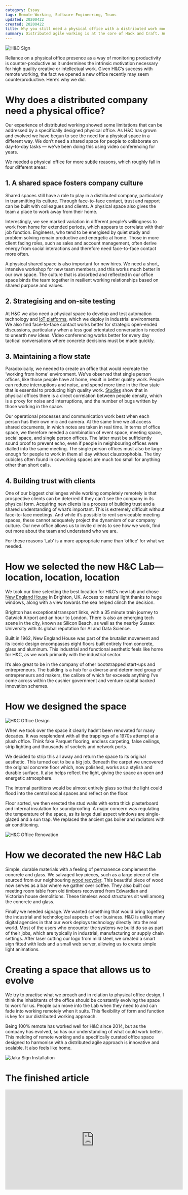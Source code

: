 ```yaml
---
category: Essay
tags: Remote Working, Software Engineering, Teams
updated: 20200422
created: 20200422
title: Why you still need a physical office with a distributed work model
summary: Distributed agile working is at the core of Hack and Craft. And now coronavirus has forced most companies into remote working, its benefits are becoming clear even to the most traditional businesses.
---
```


![H&C Sign](/HandCRed.png)

Reliance on a physical office presence as a way of monitoring productivity is counter-productive as it undermines the intrinsic motivation necessary for high quality creative or intellectual work. Given H&C’s success with remote working, the fact we opened a new office recently may seem counterproductive. Here’s why we did.

# Why does a distributed company need a physical office?
Our experience of distributed working showed some limitations that can be addressed by a specifically designed physical office. As H&C has grown and evolved we have begun to see the need for a physical space in a different way. We don’t need a shared space for people to collaborate on day-to-day tasks — we’ve been doing this using video conferencing for years.

We needed a physical office for more subtle reasons, which roughly fall in four different areas:
## 1. A shared space fosters company culture
Shared spaces still have a role to play in a distributed company, particularly in transmitting its culture. Through face-to-face contact, trust and rapport can be built with colleagues and clients. A physical space also gives the team a place to work away from their home.

Interestingly, we see marked variation in different people’s willingness to work from home for extended periods, which appears to correlate with their job function. Engineers, who tend to be energised by quiet study and problem solving remain productive and energetic at home. Those in more client facing roles, such as sales and account management, often derive energy from social interactions and therefore need face-to-face contact more often.

A physical shared space is also important for new hires. We need a short, intensive workshop for new team members, and this works much better in our own space. The culture that is absorbed and reflected in our office space binds the team together in resilient working relationships based on shared purpose and values.

## 2. Strategising and on-site testing
At H&C we also need a physical space to develop and test automation technology and [IoT platforms](https://hackandcraft.com/clients/rs-components-connectpoint/), which we deploy in industrial environments. We also find face-to-face contact works better for strategic open-ended discussions, particularly when a less goal orientated conversation is needed to unearth new ideas. Video conferencing works better for every day tactical conversations where concrete decisions must be made quickly.
## 3. Maintaining a flow state
Paradoxically, we needed to create an office that would recreate the ‘working from home’ environment. We’ve observed that single person offices, like those people have at home, result in better quality work. People can reduce interruptions and noise, and spend more time in the flow state that is essential to producing high quality work. [Studies](https://books.google.co.uk/books?id=TVQUAAAAQBAJ&pg=PA43&lpg=PA43&dq=coding+wars+productivity+factors&source=bl&ots=O_P7dEme1Y&sig=ACfU3U0WW-iMkm1OMe67mG7l6hdbc5S1wg&hl=en&sa=X&ved=2ahUKEwiBy_L-7vvoAhV6SxUIHXU6BdQQ6AEwAXoECCcQAQ#v=onepage&q=coding%20wars%20productivity%20factors&f=false) show that in physical offices there is a direct correlation between people density, which is a proxy for noise and interruptions, and the number of bugs written by those working in the space.

Our operational processes and communication work best when each person has their own mic and camera. At the same time we all access shared documents, in which notes are taken in real time. In terms of office space, we therefore needed a combination of event space, meeting space, social space, and single person offices. The latter must be sufficiently sound proof to prevent echo, even if people in neighbouring offices were dialled into the same meeting. The single person offices must also be large enough for people to work in them all day without claustrophobia. The tiny cubicles often found in coworking spaces are much too small for anything other than short calls.

## 4. Building trust with clients
One of our biggest challenges while working completely remotely is that prospective clients can be deterred if they can’t see the company in its physical form. Acquiring new clients is a process of building trust and a shared understanding of what’s important. This is extremely difficult without face-to-face meetings. And while it’s possible to rent serviceable meeting spaces, these cannot adequately project the dynamism of our company culture. Our new office allows us to invite clients to see how we work, find out more about the team and understand who we are.

For these reasons ‘Lab’ is a more appropriate name than ‘office’ for what we needed.

# How we selected the new H&C Lab— location, location, location
We took our time selecting the best location for H&C’s new lab and chose [New England House](http://www.newenglandhouse.org.uk/) in Brighton, UK. Access to natural light thanks to huge windows, along with a view towards the sea helped clinch the decision.

Brighton has exceptional transport links, with a 35 minute train journey to Gatwick Airport and an hour to London. There is also an emerging tech scene in the city, known as Silicon Beach, as well as the nearby Sussex University with its global reputation for AI and Data Science.

Built in 1962, New England House was part of the brutalist movement and its iconic design encompasses eight floors built entirely from concrete, glass and aluminum. This industrial and functional aesthetic feels like home for H&C, as we work primarily with the industrial sector.

It’s also great to be in the company of other bootstrapped start-ups and entrepreneurs. The building is a hub for a diverse and determined group of entrepreneurs and makers, the calibre of which far exceeds anything I’ve come across within the cushier government and venture capital backed innovation schemes.

# How we designed the space

![H&C Office Design](/OfficeDesign.png)

When we took over the space it clearly hadn’t been renovated for many decades. It was resplendent with all the trappings of a 1970s attempt at a plush office. Think fake Parquet flooring, endless carpeting, false ceilings, strip lighting and thousands of sockets and network ports.

We decided to strip this all away and return the space to its original aesthetic. This turned out to be a big job. Beneath the carpet we uncovered the original concrete floor which, now polished, works as a stylish and durable surface. It also helps reflect the light, giving the space an open and energetic atmosphere.

The internal partitions would be almost entirely glass so that the light could flood into the central social spaces and reflect on the floor.

Floor sorted, we then erected the stud walls with extra thick plasterboard and internal insulation for soundproofing. A major concern was regulating the temperature of the space, as its large dual aspect windows are single-glazed and a sun trap. We replaced the ancient gas boiler and radiators with air conditioning.

![H&C Office Renovation](/OfficeRenovation.png)

# How we decorated the new H&C Lab
Simple, durable materials with a feeling of permanence complement the concrete and glass. We salvaged key pieces, such as a large piece of elm sourced from our neighbouring [wood recycler](https://www.woodrecycling.org.uk/). This beautiful piece of wood now serves as a bar where we gather over coffee. They also built our meeting room table from old timbers recovered from Edwardian and Victorian house demolitions. These timeless wood structures sit well among the concrete and glass.

Finally we needed signage. We wanted something that would bring together the industrial and technological aspects of our business. H&C is unlike many digital agencies in that our work deploys technology directly into the real world. Most of the users who encounter the systems we build do so as part of their jobs, which are typically in industrial, manufacturing or supply chain settings. After laser cutting our logo from mild steel, we created a smart sign fitted with leds and a small web server, allowing us to create simple light animations.

# Creating a space that allows us to evolve
We try to practise what we preach and in relation to physical office design, I think the inhabitants of the office should be constantly evolving the space to work for us. People can move into the Lab when they need to and can fade into working remotely when it suits. This flexibility of form and function is key for our distributed working approach.

Being 100% remote has worked well for H&C since 2014, but as the company has evolved, so has our understanding of what could work better. This melding of remote working and a specifically curated office space designed to harmonise with a distributed agile approach is innovative and scalable. It also feels like home.

![Jaka Sign Installation](/JakaSign.jpg)

# The finished article

<iframe width="560" height="315" src="https://www.youtube.com/embed/XyeN0LPRe84?si=nbx9I6KylJOxOchU" title="YouTube video player" frameborder="0" allow="accelerometer; autoplay; clipboard-write; encrypted-media; gyroscope; picture-in-picture; web-share" referrerpolicy="strict-origin-when-cross-origin" allowfullscreen></iframe>